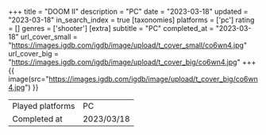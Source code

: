 +++
title = "DOOM II"
description = "PC"
date = "2023-03-18"
updated = "2023-03-18"
in_search_index = true
[taxonomies]
platforms = ['pc']
rating = []
genres = ['shooter']
[extra]
subtitle = "PC"
completed_at = "2023-03-18"
url_cover_small = "https://images.igdb.com/igdb/image/upload/t_cover_small/co6wn4.jpg"
url_cover_big = "https://images.igdb.com/igdb/image/upload/t_cover_big/co6wn4.jpg"
+++
{{ image(src="https://images.igdb.com/igdb/image/upload/t_cover_big/co6wn4.jpg") }}

|              |            |
| ------------ | ---------- |
| Played platforms    | PC |
| Completed at | 2023/03/18 |


